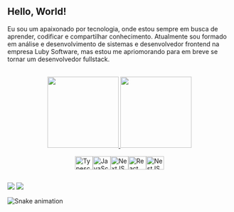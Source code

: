 ## Hello, World!

Eu sou um apaixonado por tecnologia, onde estou sempre em busca de aprender, codificar
e compartilhar conhecimento. Atualmente sou formado em análise e desenvolvimento
de sistemas e desenvolvedor frontend na empresa Luby Software, mas estou me
apriomorando para em breve se tornar um desenvolvedor fullstack.

<br />

<div align="center">
  <a href="https://github.com/IgorPimentelG">
  <img height="160em" src="https://github-readme-stats.vercel.app/api?username=IgorPimentelG&show_icons=true&theme=gruvbox&include_all_commits=true&count_private=true"/>
  <img height="160em" src="https://github-readme-stats.vercel.app/api/top-langs/?username=IgorPimentelG&layout=compact&langs_count=7&theme=gruvbox&count_private=true"/>
</div>
  
<div  style="display: flex; width: 100%; justify-content: center; margin-top: 16px;">
  <br />
  <img align="center" alt="Typescript" height="30" width="40" src="https://cdn.jsdelivr.net/gh/devicons/devicon/icons/typescript/typescript-original.svg" />
  <img align="center" alt="JavaScript" height="30" width="40" src="https://cdn.jsdelivr.net/gh/devicons/devicon/icons/javascript/javascript-original.svg" />
  <img align="center" alt="NextJS" height="30" width="40" src="https://cdn.jsdelivr.net/gh/devicons/devicon/icons/nextjs/nextjs-original.svg" />
  <img align="center" alt="React" height="30" width="40" src="https://cdn.jsdelivr.net/gh/devicons/devicon/icons/react/react-original.svg" />
  <img align="center" alt="NestJS" height="30" width="40" src="https://cdn.jsdelivr.net/gh/devicons/devicon/icons/nestjs/nestjs-plain.svg" />
</div>
  
  ##
 
<div> 
  <a href = "mailto:igorpimentel46@gmail.com"><img src="https://img.shields.io/badge/-Gmail-%23333?style=for-the-badge&logo=gmail&logoColor=white" target="_blank"></a>
  <a href="https://www.linkedin.com/in/igor-pimentel-g" target="_blank"><img src="https://img.shields.io/badge/-LinkedIn-%230077B5?style=for-the-badge&logo=linkedin&logoColor=white" target="_blank"></a> 
 
  ![Snake animation](https://github.com/IgorPimentelG/IgorPimentelG/blob/output/github-contribution-grid-snake.svg)
 
</div>
